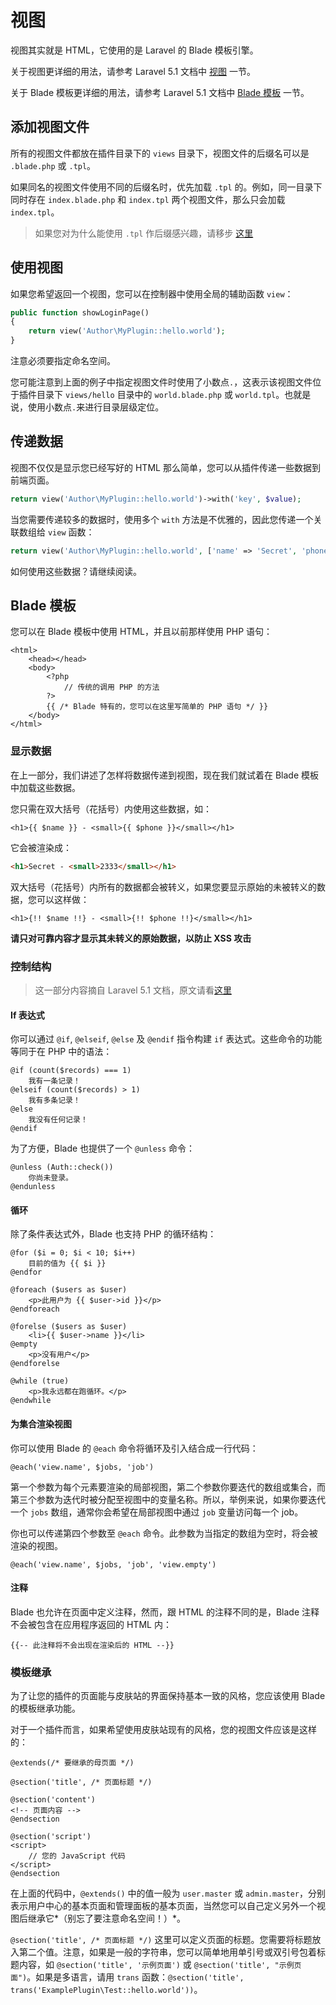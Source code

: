 # 视图

视图其实就是 HTML，它使用的是 Laravel 的 Blade 模板引擎。

关于视图更详细的用法，请参考 Laravel 5.1 文档中 [视图](http://d.laravel-china.org/docs/5.1/views) 一节。

关于 Blade 模板更详细的用法，请参考 Laravel 5.1 文档中 [Blade 模板](http://d.laravel-china.org/docs/5.1/blade) 一节。

## 添加视图文件

所有的视图文件都放在插件目录下的 `views` 目录下，视图文件的后缀名可以是 `.blade.php` 或 `.tpl`。

如果同名的视图文件使用不同的后缀名时，优先加载 `.tpl` 的。例如，同一目录下同时存在 `index.blade.php` 和 `index.tpl` 两个视图文件，那么只会加载 `index.tpl`。

> 如果您对为什么能使用 `.tpl` 作后缀感兴趣，请移步 [这里](https://blessing.studio/add-extensions-for-blade-in-laravel/)

## 使用视图

如果您希望返回一个视图，您可以在控制器中使用全局的辅助函数 `view`：

```php
public function showLoginPage()
{
    return view('Author\MyPlugin::hello.world');
}
```

注意必须要指定命名空间。

您可能注意到上面的例子中指定视图文件时使用了小数点`.`，这表示该视图文件位于插件目录下 `views/hello` 目录中的 `world.blade.php` 或 `world.tpl`。也就是说，使用小数点`.`来进行目录层级定位。

## 传递数据

视图不仅仅是显示您已经写好的 HTML 那么简单，您可以从插件传递一些数据到前端页面。

```php
return view('Author\MyPlugin::hello.world')->with('key', $value);
```

当您需要传递较多的数据时，使用多个 `with` 方法是不优雅的，因此您传递一个关联数组给 `view` 函数：

```php
return view('Author\MyPlugin::hello.world', ['name' => 'Secret', 'phone' => 2333]);
```

如何使用这些数据？请继续阅读。

## Blade 模板

您可以在 Blade 模板中使用 HTML，并且以前那样使用 PHP 语句：

```blade
<html>
    <head></head>
    <body>
        <?php
            // 传统的调用 PHP 的方法
        ?>
        {{ /* Blade 特有的，您可以在这里写简单的 PHP 语句 */ }}
    </body>
</html>
```

### 显示数据

在上一部分，我们讲述了怎样将数据传递到视图，现在我们就试着在 Blade 模板中加载这些数据。

您只需在双大括号（花括号）内使用这些数据，如：

```blade
<h1>{{ $name }} - <small>{{ $phone }}</small></h1>
```

它会被渲染成：
```html
<h1>Secret - <small>2333</small></h1>
```

双大括号（花括号）内所有的数据都会被转义，如果您要显示原始的未被转义的数据，您可以这样做：

```blade
<h1>{!! $name !!} - <small>{!! $phone !!}</small></h1>
```

**请只对可靠内容才显示其未转义的原始数据，以防止 XSS 攻击**

### 控制结构

> 这一部分内容摘自 Laravel 5.1 文档，原文请看[这里](http://d.laravel-china.org/docs/5.1/blade#control-structures)

#### If 表达式

你可以通过 `@if`, `@elseif`, `@else` 及 `@endif` 指令构建 `if` 表达式。这些命令的功能等同于在 PHP 中的语法：

```blade
@if (count($records) === 1)
    我有一条记录！
@elseif (count($records) > 1)
    我有多条记录！
@else
    我没有任何记录！
@endif
```

为了方便，Blade 也提供了一个 `@unless` 命令：

```blade
@unless (Auth::check())
    你尚未登录。
@endunless
```

#### 循环

除了条件表达式外，Blade 也支持 PHP 的循环结构：

```blade
@for ($i = 0; $i < 10; $i++)
    目前的值为 {{ $i }}
@endfor

@foreach ($users as $user)
    <p>此用户为 {{ $user->id }}</p>
@endforeach

@forelse ($users as $user)
    <li>{{ $user->name }}</li>
@empty
    <p>没有用户</p>
@endforelse

@while (true)
    <p>我永远都在跑循环。</p>
@endwhile
```

#### 为集合渲染视图

你可以使用 Blade 的 `@each` 命令将循环及引入结合成一行代码：

```blade
@each('view.name', $jobs, 'job')
```

第一个参数为每个元素要渲染的局部视图，第二个参数你要迭代的数组或集合，而第三个参数为迭代时被分配至视图中的变量名称。所以，举例来说，如果你要迭代一个 `jobs` 数组，通常你会希望在局部视图中通过 `job` 变量访问每一个 job。

你也可以传递第四个参数至 `@each` 命令。此参数为当指定的数组为空时，将会被渲染的视图。

```blade
@each('view.name', $jobs, 'job', 'view.empty')
```

#### 注释

Blade 也允许在页面中定义注释，然而，跟 HTML 的注释不同的是，Blade 注释不会被包含在应用程序返回的 HTML 内：

```blade
{{-- 此注释将不会出现在渲染后的 HTML --}}
```

### 模板继承

为了让您的插件的页面能与皮肤站的界面保持基本一致的风格，您应该使用 Blade 的模板继承功能。

对于一个插件而言，如果希望使用皮肤站现有的风格，您的视图文件应该是这样的：

```blade
@extends(/* 要继承的母页面 */)

@section('title', /* 页面标题 */)

@section('content')
<!-- 页面内容 -->
@endsection

@section('script')
<script>
    // 您的 JavaScript 代码
</script>
@endsection
```

在上面的代码中，`@extends()` 中的值一般为 `user.master` 或 `admin.master`，分别表示用户中心的基本页面和管理面板的基本页面，当然您可以自己定义另外一个视图后继承它*（别忘了要注意命名空间！）*。

`@section('title', /* 页面标题 */)` 这里可以定义页面的标题。您需要将标题放入第二个值。注意，如果是一般的字符串，您可以简单地用单引号或双引号包着标题内容，如 `@section('title', '示例页面')` 或 `@section('title', "示例页面")`。如果是多语言，请用 `trans` 函数：`@section('title', trans('ExamplePlugin\Test::hello.world'))`。
